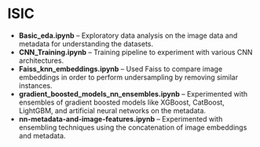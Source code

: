 # ISIC
- **Basic_eda.ipynb** – Exploratory data analysis on the image data and metadata for understanding the datasets.
- **CNN_Training.ipynb** – Training pipeline to experiment with various CNN architectures.
- **Faiss_knn_embeddings.ipynb** – Used Faiss to compare image embeddings in order to perform undersampling by removing similar instances.
- **gradient_boosted_models_nn_ensembles.ipynb** – Experimented with ensembles of gradient boosted models like XGBoost, CatBoost, LightGBM, and artificial neural networks on the metadata.
- **nn-metadata-and-image-features.ipynb** – Experimented with ensembling techniques using the concatenation of image embeddings and metadata.
